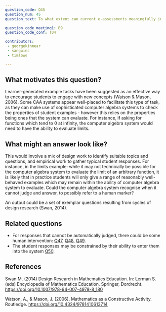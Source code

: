 ```yaml
---
question_code: Q45 
question_num: 45 
question_text: To what extent can current e-assessments meaningfully judge student responses to example generation tasks? 

question_code_meeting1: B9 
question_code_conf: TD4 

contributors: 
 - georgekinnear
 - sangwinc
 - timlowe

---
```


## What motivates this question?

Learner-generated example tasks have been suggested as an effective way to encourage students to engage with new concepts (Watson & Mason, 2006). Some CAA systems appear well-placed to facilitate this type of task, as they can make use of sophisticated computer algebra systems to check the properties of student examples - however this relies on the properties being ones that the system can evaluate. For instance, if asking for functions which tend to 0 at infinity, the computer algebra system would need to have the ability to evaluate limits.

## What might an answer look like?

This would involve a mix of design work to identify suitable topics and questions, and empirical work to gather typical student responses. For instance, in the limits example: while it may not technically be possible for the computer algebra system to evaluate the limit of an arbitrary function, it is likely that in practice students will only give a range of reasonably well-behaved examples which may remain within the ability of computer algebra system to evaluate. Could the computer algebra system recognise when it cannot judge and answer, to possibly refer to a human marker?

An output could be a set of exemplar questions resulting from cycles of design research (Swan, 2014).



## Related questions

* For responses that cannot be automatically judged, there could be some human intervention: [Q47](Q47), [Q48](Q48), [Q49](Q49).
* The student responses may be constrained by their ability to enter them into the system [Q50](Q50).

## References

Swan M. (2014) Design Research in Mathematics Education. In: Lerman S. (eds) Encyclopedia of Mathematics Education. Springer, Dordrecht. https://doi.org/10.1007/978-94-007-4978-8_180

Watson, A., & Mason, J. (2006). Mathematics as a Constructive Activity. Routledge. https://doi.org/10.4324/9781410613714
